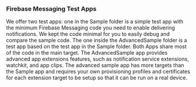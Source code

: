 ### Firebase Messaging Test Apps

We offer two test apps: one in the Sample folder is a simple test app with
the minimum Firebase Messaging code you need to enable delivering
notifications. We kept the code minimal for you to easily debug and compare
the sample code. The one inside the AdvancedSample folder is a test app
based on the test app in the Sample folder. Both Apps share most of the
code in the main target. The AdvancedSample app provides advanced app
extensions features, such as notification service extensions, watchkit, and
app clips. The advanced sample app has more targets than the Sample app and
requires your own provisioning profiles and certificates for each extension
target to be setup so that it can be run on a real device.

